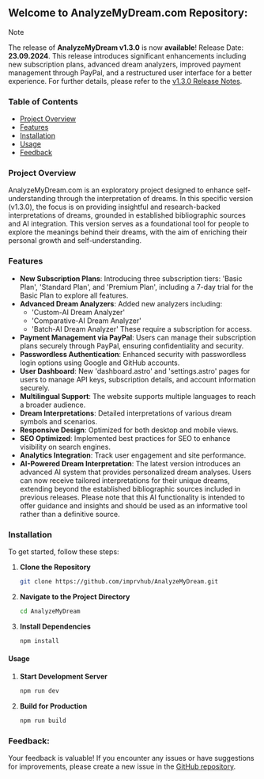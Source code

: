 ## Welcome to AnalyzeMyDream.com Repository:

> [!NOTE]  
> The release of **AnalyzeMyDream v1.3.0** is now **available**! Release Date: **23.09.2024**. This release introduces significant enhancements including new subscription plans, advanced dream analyzers, improved payment management through PayPal, and a restructured user interface for a better experience. For further details, please refer to the [v1.3.0 Release Notes](https://github.com/imprvhub/AnalyzeMyDream/releases/tag/v1.3.0).

### Table of Contents

- [Project Overview](#project-overview)
- [Features](#features)
- [Installation](#installation)
- [Usage](#usage)
- [Feedback](#feedback)

### Project Overview


AnalyzeMyDream.com is an exploratory project designed to enhance self-understanding through the interpretation of dreams. In this specific version (v1.3.0), the focus is on providing insightful and research-backed interpretations of dreams, grounded in established bibliographic sources and AI integration. This version serves as a foundational tool for people to explore the meanings behind their dreams, with the aim of enriching their personal growth and self-understanding.

### Features

- **New Subscription Plans**: Introducing three subscription tiers: 'Basic Plan', 'Standard Plan', and 'Premium Plan', including a 7-day trial for the Basic Plan to explore all features.
- **Advanced Dream Analyzers**: Added new analyzers including:
  - 'Custom-AI Dream Analyzer'
  - 'Comparative-AI Dream Analyzer'
  - 'Batch-AI Dream Analyzer'
  These require a subscription for access.
- **Payment Management via PayPal**: Users can manage their subscription plans securely through PayPal, ensuring confidentiality and security.
- **Passwordless Authentication**: Enhanced security with passwordless login options using Google and GitHub accounts.
- **User Dashboard**: New 'dashboard.astro' and 'settings.astro' pages for users to manage API keys, subscription details, and account information securely.
- **Multilingual Support**: The website supports multiple languages to reach a broader audience.
- **Dream Interpretations**: Detailed interpretations of various dream symbols and scenarios.
- **Responsive Design**: Optimized for both desktop and mobile views.
- **SEO Optimized**: Implemented best practices for SEO to enhance visibility on search engines.
- **Analytics Integration**: Track user engagement and site performance.
- **AI-Powered Dream Interpretation**: The latest version introduces an advanced AI system that provides personalized dream analyses. Users can now receive tailored interpretations for their unique dreams, extending beyond the established bibliographic sources included in previous releases. Please note that this AI functionality is intended to offer guidance and insights and should be used as an informative tool rather than a definitive source.

### Installation

To get started, follow these steps:

1. **Clone the Repository**

   ```bash
   git clone https://github.com/imprvhub/AnalyzeMyDream.git
   ```

2. **Navigate to the Project Directory**

   ```bash
   cd AnalyzeMyDream
   ```

3. **Install Dependencies**

   ```bash
   npm install
   ```

#### Usage

1. **Start Development Server**

   ```bash
   npm run dev
   ```

2. **Build for Production**

   ```bash
   npm run build
   ```


### Feedback:

Your feedback is valuable! If you encounter any issues or have suggestions for improvements, please create a new issue in the [GitHub repository](https://github.com/imprvhub/AnalyzeMyDream/issues/new).

